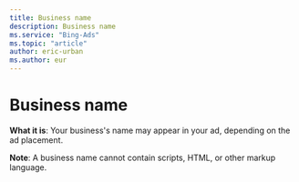```yaml
---
title: Business name
description: Business name
ms.service: "Bing-Ads"
ms.topic: "article"
author: eric-urban
ms.author: eur
---
```


# Business name

**What it is**: Your business's name may appear in your ad, depending on the ad placement.

**Note**: A business name cannot contain scripts, HTML, or other markup language.


